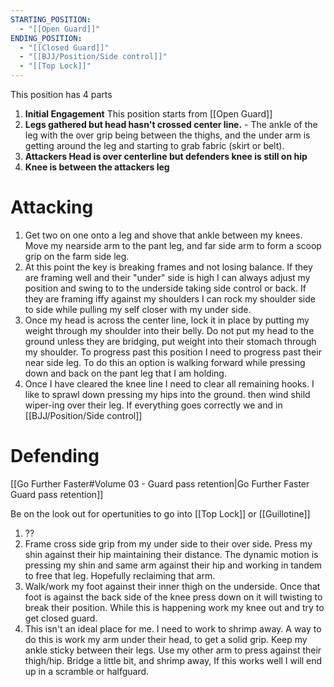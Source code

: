 ```yaml
---
STARTING_POSITION:
  - "[[Open Guard]]"
ENDING_POSITION:
  - "[[Closed Guard]]"
  - "[[BJJ/Position/Side control]]"
  - "[[Top Lock]]"
---
```

This position has 4 parts 
1. **Initial Engagement** This position starts from [[Open Guard]] 
2. **Legs gathered but head hasn't crossed center line.** - The ankle of the leg with the over grip being between the thighs, and the under arm is getting around the leg and starting to grab fabric (skirt or belt). 
3. **Attackers Head is over centerline but defenders knee is still on hip** 
4.  **Knee is between the attackers leg** 



# Attacking
1. Get two on one onto a leg and shove that ankle between my knees. Move my nearside arm to the pant leg, and far side arm to form a scoop grip on the farm side leg.
2. At this point the key is breaking frames and not losing balance. If they are framing well and their "under" side is high I can always adjust my position and swing to to the underside taking side control or back. If they are framing iffy against my shoulders I can rock my shoulder side to side while pulling my self closer with my under side.
3. Once my head is across the center line, lock it in place by putting my weight through my shoulder into their belly. Do not put my head to the ground unless they are bridging, put weight into their stomach through my shoulder. To progress past this position I need to progress past their near side leg. To do this an option is walking forward while pressing down and back on the pant leg that I am holding. 
4. Once I have cleared the knee line I need to clear all remaining hooks. I like to sprawl down pressing my hips into the ground. then wind shild wiper-ing over their leg.
If everything goes correctly we and in [[BJJ/Position/Side control]]


# Defending
[[Go Further Faster#Volume 03 - Guard pass retention|Go Further Faster Guard pass retention]]

Be on the look out for opertunities to go into [[Top Lock]] or [[Guillotine]]

1. ??
2. Frame cross side grip from my under side to their over side. Press my shin against their hip maintaining their distance. The dynamic motion is pressing my shin and same arm against their hip and working in tandem to free that leg. Hopefully reclaiming that arm. 
3. Walk/work my foot against their inner thigh on the underside. Once that foot is against the back side of the knee press down on it will twisting to break their position. While this is happening work my knee out and try to get closed guard.
4. This isn't an ideal place for me. I need to work to shrimp away. A way to do this is work my arm under their head, to get a solid grip. Keep my ankle sticky between their legs. Use my other arm to press against their thigh/hip. Bridge a little bit, and shrimp away, If this works well I will end up in a scramble or halfguard. 